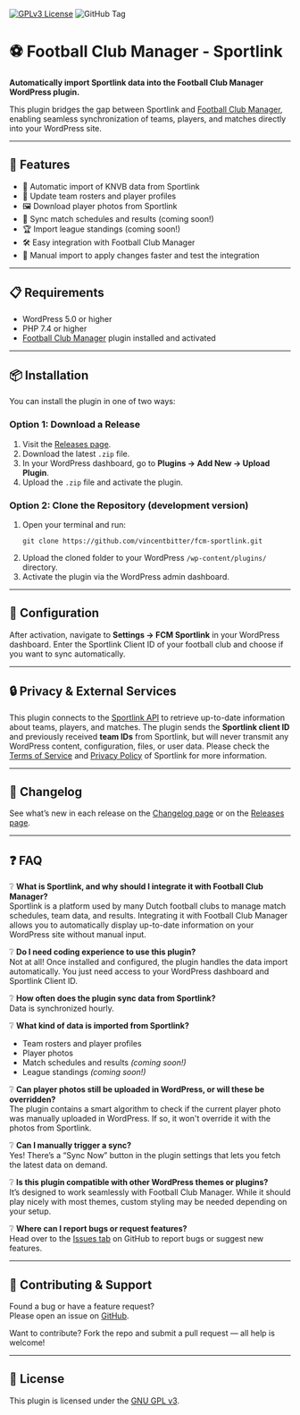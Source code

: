 [![GPLv3 License](https://img.shields.io/badge/License-GPL%20v3-yellow.svg)](https://opensource.org/licenses/) ![GitHub Tag](https://img.shields.io/github/v/tag/vincentbitter/fcm-sportlink?label=Plugin)

# ⚽ Football Club Manager - Sportlink

**Automatically import Sportlink data into the Football Club Manager WordPress plugin.**

This plugin bridges the gap between Sportlink and [Football Club Manager](https://github.com/vincentbitter/football-club-manager), enabling seamless synchronization of teams, players, and matches directly into your WordPress site.

---

## 🚀 Features

- 🔄 Automatic import of KNVB data from Sportlink
- 👥 Update team rosters and player profiles
- 🖼️ Download player photos from Sportlink
- 📅 Sync match schedules and results (coming soon!)
- 🏆 Import league standings (coming soon!)
- 🛠️ Easy integration with Football Club Manager
- 🧩 Manual import to apply changes faster and test the integration

---

## 📋 Requirements

- WordPress 5.0 or higher
- PHP 7.4 or higher
- [Football Club Manager](https://wordpress.org/plugins/football-club-manager/) plugin installed and activated

---

## 📦 Installation

You can install the plugin in one of two ways:

### Option 1: Download a Release

1. Visit the [Releases page](https://github.com/vincentbitter/fcm-sportlink/releases).
2. Download the latest `.zip` file.
3. In your WordPress dashboard, go to **Plugins → Add New → Upload Plugin**.
4. Upload the `.zip` file and activate the plugin.

### Option 2: Clone the Repository (development version)

1. Open your terminal and run:
   ```
   git clone https://github.com/vincentbitter/fcm-sportlink.git
   ```
2. Upload the cloned folder to your WordPress `/wp-content/plugins/` directory.
3. Activate the plugin via the WordPress admin dashboard.

---

## 🔧 Configuration

After activation, navigate to **Settings → FCM Sportlink** in your WordPress dashboard. Enter the Sportlink Client ID of your football club and choose if you want to sync automatically.

---

## 🔒 Privacy & External Services

This plugin connects to the [Sportlink API](https://data.sportlink.com) to retrieve up-to-date information about teams, players, and matches. The plugin sends the **Sportlink client ID** and previously received **team IDs** from Sportlink, but will never transmit any WordPress content, configuration, files, or user data. Please check the [Terms of Service](https://sportlinkservices.freshdesk.com/nl/support/solutions/folders/9000176717) and [Privacy Policy](https://www.sportlink.nl/privacybeleid/) of Sportlink for more information.

---

## 📜 Changelog

See what’s new in each release on the [Changelog page](https://github.com/vincentbitter/fcm-sportlink/blob/main/CHANGELOG.md) or on the [Releases page](https://github.com/vincentbitter/fcm-sportlink/releases).

---

## ❓ FAQ

❔ **What is Sportlink, and why should I integrate it with Football Club Manager?**  
Sportlink is a platform used by many Dutch football clubs to manage match schedules, team data, and results. Integrating it with Football Club Manager allows you to automatically display up-to-date information on your WordPress site without manual input.

❔ **Do I need coding experience to use this plugin?**  
Not at all! Once installed and configured, the plugin handles the data import automatically. You just need access to your WordPress dashboard and Sportlink Client ID.

❔ **How often does the plugin sync data from Sportlink?**  
Data is synchronized hourly.

❔ **What kind of data is imported from Sportlink?**

- Team rosters and player profiles
- Player photos
- Match schedules and results _(coming soon!)_
- League standings _(coming soon!)_

❔ **Can player photos still be uploaded in WordPress, or will these be overridden?**  
The plugin contains a smart algorithm to check if the current player photo was manually uploaded in WordPress. If so, it won't override it with the photos from Sportlink.

❔ **Can I manually trigger a sync?**  
Yes! There’s a “Sync Now” button in the plugin settings that lets you fetch the latest data on demand.

❔ **Is this plugin compatible with other WordPress themes or plugins?**  
It’s designed to work seamlessly with Football Club Manager. While it should play nicely with most themes, custom styling may be needed depending on your setup.

❔ **Where can I report bugs or request features?**  
Head over to the [Issues tab](https://github.com/vincentbitter/fcm-sportlink/issues) on GitHub to report bugs or suggest new features.

---

## 🤝 Contributing & Support

Found a bug or have a feature request?  
Please open an issue on [GitHub](https://github.com/vincentbitter/fcm-sportlink/issues).

Want to contribute? Fork the repo and submit a pull request — all help is welcome!

---

## 📄 License

This plugin is licensed under the [GNU GPL v3](https://www.gnu.org/licenses/gpl-3.0.en.html).
